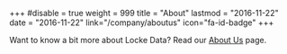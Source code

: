 +++
#disable = true
weight = 999
title = "About"
lastmod = "2016-11-22"
date = "2016-11-22"
link="/company/aboutus"
icon="fa-id-badge"
+++

Want to know a bit more about Locke Data? Read our [About Us](/company/aboutus) page.